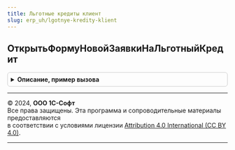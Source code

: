 ```yaml
---
title: Льготные кредиты клиент
slug: erp_uh/lgotnye-kredity-klient
---
```



## ОткрытьФормуНовойЗаявкиНаЛьготныйКредит
<details style="margin: 1em 0; padding: 0.5em; border: 1px solid #ccc; border-radius: 6px;">

<summary style="font-weight: bold; cursor: pointer;">Описание, пример вызова</summary>

```bsl

// Открытие формы создания новой заявки на льготной кредит
//   Организация - СправочникСсылка.Организации - ссылка на организацию для которой нужно создать заявку.
//
Процедура ОткрытьФормуНовойЗаявкиНаЛьготныйКредит(Организация = Неопределено) Экспорт
```

Пример вызова
```bsl
ЛьготныеКредитыКлиент.ОткрытьФормуНовойЗаявкиНаЛьготныйКредит(Организация);
```
</details>

---

© 2024, **ООО 1С-Софт**  
Все права защищены. Эта программа и сопроводительные материалы предоставляются  
в соответствии с условиями лицензии [Attribution 4.0 International (CC BY 4.0)](https://creativecommons.org/licenses/by/4.0/legalcode).

---
